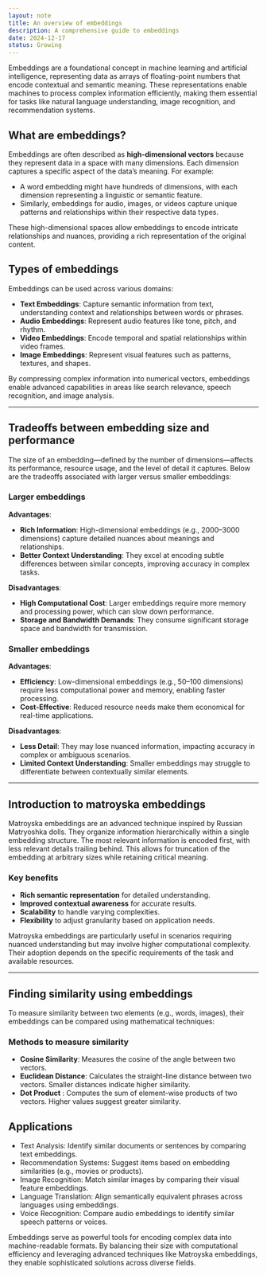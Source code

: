 ```yaml
---
layout: note
title: An overview of embeddings
description: A comprehensive guide to embeddings
date: 2024-12-17
status: Growing
---
```


Embeddings are a foundational concept in machine learning and artificial intelligence, representing data as arrays of
floating-point numbers that encode contextual and semantic meaning. These representations enable machines to process
complex information efficiently, making them essential for tasks like natural language understanding, image recognition,
and recommendation systems.

## What are embeddings?

Embeddings are often described as **high-dimensional vectors** because they represent data in a space with many
dimensions. Each dimension captures a specific aspect of the data’s meaning. For example:

- A word embedding might have hundreds of dimensions, with each dimension representing a linguistic or semantic feature.
- Similarly, embeddings for audio, images, or videos capture unique patterns and relationships within their respective
  data types.

These high-dimensional spaces allow embeddings to encode intricate relationships and nuances, providing a rich
representation of the original content.

## Types of embeddings

Embeddings can be used across various domains:

- **Text Embeddings**: Capture semantic information from text, understanding context and relationships between words or
  phrases.
- **Audio Embeddings**: Represent audio features like tone, pitch, and rhythm.
- **Video Embeddings**: Encode temporal and spatial relationships within video frames.
- **Image Embeddings**: Represent visual features such as patterns, textures, and shapes.

By compressing complex information into numerical vectors, embeddings enable advanced capabilities in areas like search
relevance, speech recognition, and image analysis.

---

## Tradeoffs between embedding size and performance

The size of an embedding—defined by the number of dimensions—affects its performance, resource usage, and the level of
detail it captures. Below are the tradeoffs associated with larger versus smaller embeddings:

### Larger embeddings

**Advantages**:

- **Rich Information**: High-dimensional embeddings (e.g., 2000–3000 dimensions) capture detailed nuances about meanings
  and relationships.
- **Better Context Understanding**: They excel at encoding subtle differences between similar concepts, improving
  accuracy in complex tasks.

**Disadvantages**:

- **High Computational Cost**: Larger embeddings require more memory and processing power, which can slow down
  performance.
- **Storage and Bandwidth Demands**: They consume significant storage space and bandwidth for transmission.

### Smaller embeddings

**Advantages**:

- **Efficiency**: Low-dimensional embeddings (e.g., 50–100 dimensions) require less computational power and memory,
  enabling faster processing.
- **Cost-Effective**: Reduced resource needs make them economical for real-time applications.

**Disadvantages**:

- **Less Detail**: They may lose nuanced information, impacting accuracy in complex or ambiguous scenarios.
- **Limited Context Understanding**: Smaller embeddings may struggle to differentiate between contextually similar
  elements.

---

## Introduction to matroyska embeddings

Matroyska embeddings are an advanced technique inspired by Russian Matryoshka dolls. They organize information
hierarchically within a single embedding structure. The most relevant information is encoded first, with less relevant
details trailing behind. This allows for truncation of the embedding at arbitrary sizes while retaining critical
meaning.

### Key benefits

- **Rich semantic representation** for detailed understanding.
- **Improved contextual awareness** for accurate results.
- **Scalability** to handle varying complexities.
- **Flexibility** to adjust granularity based on application needs.

Matroyska embeddings are particularly useful in scenarios requiring nuanced understanding but may involve higher
computational complexity. Their adoption depends on the specific requirements of the task and available resources.

---

## Finding similarity using embeddings

To measure similarity between two elements (e.g., words, images), their embeddings can be compared using mathematical
techniques:

### Methods to measure similarity

- **Cosine Similarity**: Measures the cosine of the angle between two vectors.
- **Euclidean Distance**: Calculates the straight-line distance between two vectors. Smaller distances indicate higher
  similarity.
- **Dot Product** : Computes the sum of element-wise products of two vectors. Higher values suggest greater similarity.

## Applications

- Text Analysis: Identify similar documents or sentences by comparing text embeddings.
- Recommendation Systems: Suggest items based on embedding similarities (e.g., movies or products).
- Image Recognition: Match similar images by comparing their visual feature embeddings.
- Language Translation: Align semantically equivalent phrases across languages using embeddings.
- Voice Recognition: Compare audio embeddings to identify similar speech patterns or voices.

Embeddings serve as powerful tools for encoding complex data into machine-readable formats. By balancing their size with
computational efficiency and leveraging advanced techniques like Matroyska embeddings, they enable sophisticated
solutions across diverse fields.
